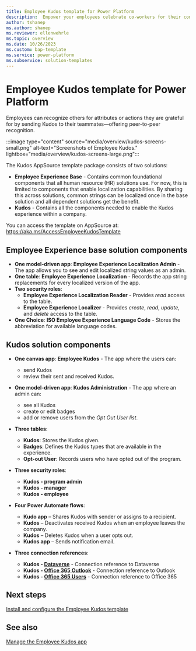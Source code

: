 ```yaml
---
title: Employee Kudos template for Power Platform
description:  Empower your employees celebrate co-workers for their contributions. Learn about the Employee Kudos template for Power Platform.
author: tshanep
ms.author: shanep
ms.reviewer: ellenwehrle
ms.topic: overview
ms.date: 10/26/2023
ms.custom: bap-template
ms.service: power-platform
ms.subservice: solution-templates
---
```

# Employee Kudos template for Power Platform

Employees can recognize others for attributes or actions they are grateful for by sending Kudos to their teammates—offering peer-to-peer recognition.

:::image type="content" source="media/overview/kudos-screens-small.png" alt-text="Screenshots of Employee Kudos." lightbox="media/overview/kudos-screens-large.png":::

The Kudos AppSource template package consists of two solutions:

- **Employee Experience Base** - Contains common foundational components that all human resource (HR) solutions use. For now, this is limited to components that enable localization capabilities. By sharing this across solutions, common strings can be localized once in the base solution and all dependent solutions get the benefit.
- **Kudos** - Contains all the components needed to enable the Kudos experience within a company.

You can access the template on AppSource at: <https://aka.ms/AccessEmployeeKudosTemplate>

## Employee Experience base solution components

- **One model-driven app**: **Employee Experience Localization Admin** - The app allows you to see and edit localized string values as an admin.
- **One table**: **Employee Experience Localization** - Records the app string replacements for every localized version of the app.
- **Two security roles**:
  - **Employee Experience Localization Reader** - Provides *read* access to the table.
  - **Employee Experience Localizer** - Provides *create*, *read*, *update*, and *delete* access to the table.
- **One Choice**: **ISO Employee Experience Language Code** - Stores the abbreviation for available language codes.

## Kudos solution components

- **One canvas app**: **Employee Kudos** - The app where the users can:

  - send Kudos
  - review their sent and received Kudos.
- **One model-driven app**: **Kudos Administration** - The app where an admin can:

  - see all Kudos
  - create or edit badges
  - add or remove users from the *Opt Out User list*.
- **Three tables**:
  - **Kudos**: Stores the Kudos given.
  - **Badges**: Defines the Kudos types that are available in the experience.
  - **Opt-out User**: Records users who have opted out of the program.
- **Three security roles**:
  - **Kudos - program admin**
  - **Kudos - manager**
  - **Kudos - employee**
- **Four Power Automate flows**:
  - **Kudo app** – Shares Kudos with sender or assigns to a recipient.
  - **Kudos** – Deactivates received Kudos when an employee leaves the company.
  - **Kudos** – Deletes Kudos when a user opts out.
  - **Kudos app** – Sends notification email.
- **Three connection references**:
  - **Kudos - [Dataverse](/connectors/commondataserviceforapps/)** - Connection reference to Dataverse
  - **Kudos - [Office 365 Outlook](/connectors/office365/)** - Connection reference to Outlook
  - **Kudos - [Office 365 Users](/connectors/office365users/)** - Connection reference to Office 365

## Next steps

[Install and configure the Employee Kudos template](install-and-configure.md)

## See also

[Manage the Employee Kudos app](manage.md)
